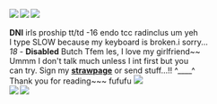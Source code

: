 <br><br>

<img src="https://files.catbox.moe/qhz1x1.png" align="left"></img> <img src="https://64.media.tumblr.com/9a5e37e127e70f14ff40cef073b448ec/03e8cf592819c2d7-d4/s250x400/e6af9f50a5ebab7276dcfb75bef3ce773daaa00f.gif" align="left"> </img> <img src="https://i.imgur.com/QdMAX8p.gif" align="left"></img>

  <br><br><b>DNI</b> irls proship tt/td -16 endo tcc radinclus um yeh
  <br>I type SLOW because my keyboard is broken.i sorry...
  <br><i>18</i> - <b>Disabled</b> Butch Tfem les, I love my girlfriend~~
  <br>Ummm I don't talk much unless I int first but you
  <br>can try. Sign my <b><a href="https://iero.straw.page/">strawpage</a></b> or send stuff...!! ^____^
  <br>Thank you for reading~~~ fufufu <img src="https://komarev.com/ghpvc/?username=headfirstforhalos&color=DC1C1C&plastic&label=⠀Stalkers⠀:&base=1000"></img> 
  <br><img src="https://orig00.deviantart.net/f0a2/f/2018/194/d/d/webp_net_gifmaker__14__by_spiritphone-dch2z7e.gif" align="left"> <img src="https://64.media.tumblr.com/5ba8048934b618a4d57436c3dec90a0f/a364ac8eef42b0d9-7f/s250x400/84ee40c6a3ab046a949350671104363995ec49c6.gif" align="left">

<br><br>
